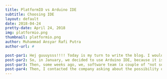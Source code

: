 ```yaml
---
title: PlatformIO vs Arduino IDE
subtitle: Choosing IDE
layout: default
date: 2018-04-24
pretty-date: April 24, 2018
img: platformio.png
thumbnail: platformio.png
author: Muhammad Ansyar Rafi Putra
author-url: #

post-par1: Hej guuuysss!!!! Today is my turn to write the blog. I would like to share some experience about choosing Integrated Development Environment (IDE).
post-par2: So, in January, we decided to use Arduino IDE, because it is simple, and official from arduino itself. Then. we wrote the code in a project with several .ino files. The advantage of arduino is, we can split the code into several files without headers to link them. (CONVENIENT!!).
post-par3: Then, some weeks ago, we, software team (a couple of "not so pro programmer"), learned from our project manager about unit testing, which is a testing for functionality, protocol, algorithm of the software. After that, we started searching and sesarching how to unit test arduino IDE based code. Then we found nothing useful. Two days ago, I found a new IDE called PlatformIO (https://platformio.org). It provides unit testing service (GREAT!!), but it is not free (UGH!!).
post-par4: Then, I contacted the company asking about the possibility of free trial extension until BEXUS is finished. AAANNNDDD, we got it!! See you on the next blog post!! I will share some experience about unit testing using PlatformIO IDE.
---
```

